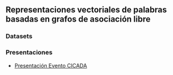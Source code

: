 
## Representaciones vectoriales de palabras basadas en grafos de asociación libre


### Datasets


### Presentaciones
 
- [Presentación Evento CICADA](https://github.com/pln-fing-udelar/embed_asoc/blob/main/Presentacion%20Evento%20CICADA.pdf)



